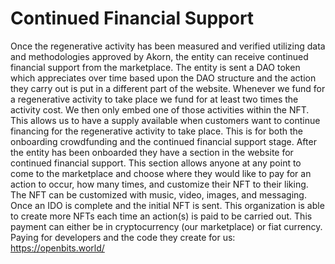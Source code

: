 # Continued Financial Support

Once the regenerative activity has been measured and verified utilizing data and methodologies approved by Akorn, the entity can receive continued financial support from the marketplace. The entity is sent a DAO token which appreciates over time based upon the DAO structure and the action they carry out is put in a different part of the website. Whenever we fund for a regenerative activity to take place we fund for at least two times the activity cost. We then only embed one of those activities within the NFT. This allows us to have a supply available when customers want to continue financing for the regenerative activity to take place. This is for both the onboarding crowdfunding and the continued financial support stage. After the entity has been onboarded they have a section in the website for continued financial support. This section allows anyone at any point to come to the marketplace and choose where they would like to pay for an action to occur, how many times, and customize their NFT to their liking. The NFT can be customized with music, video, images, and messaging. Once an IDO is complete and the initial NFT is sent. This organization is able to create more NFTs each time an action(s) is paid to be carried out. This payment can either be in cryptocurrency (our marketplace) or fiat currency. Paying for developers and the code they create for us: https://openbits.world/
